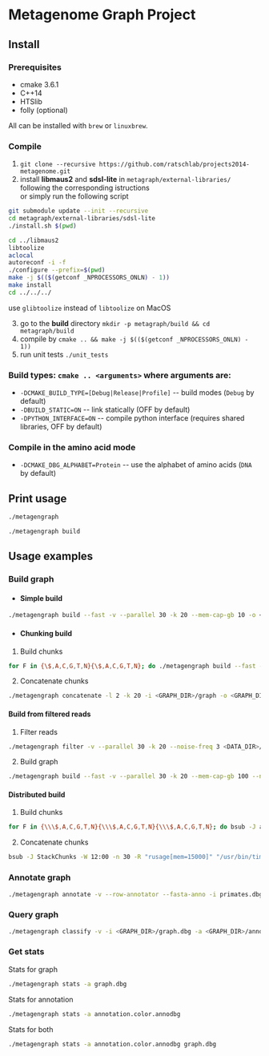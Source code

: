 # Metagenome Graph Project

## Install

### Prerequisites
- cmake 3.6.1
- C++14
- HTSlib
- folly (optional)

All can be installed with `brew` or `linuxbrew`.

### Compile
1. `git clone --recursive https://github.com/ratschlab/projects2014-metagenome.git`
2. install **libmaus2** and **sdsl-lite** in `metagraph/external-libraries/` following the corresponding istructions  
or simply run the following script
```bash
git submodule update --init --recursive
cd metagraph/external-libraries/sdsl-lite
./install.sh $(pwd)

cd ../libmaus2
libtoolize
aclocal
autoreconf -i -f
./configure --prefix=$(pwd)
make -j $(($(getconf _NPROCESSORS_ONLN) - 1))
make install
cd ../../../
```
use `glibtoolize` instead of `libtoolize` on MacOS

3. go to the **build** directory `mkdir -p metagraph/build && cd metagraph/build`
4. compile by `cmake .. && make -j $(($(getconf _NPROCESSORS_ONLN) - 1))`
5. run unit tests `./unit_tests`

### Build types: `cmake .. <arguments>` where arguments are:
- `-DCMAKE_BUILD_TYPE=[Debug|Release|Profile]` -- build modes (`Debug` by default)
- `-DBUILD_STATIC=ON` -- link statically (OFF by default)
- `-DPYTHON_INTERFACE=ON` -- compile python interface (requires shared libraries, OFF by default)

### Compile in the amino acid mode
- `-DCMAKE_DBG_ALPHABET=Protein` -- use the alphabet of amino acids (`DNA` by default)


## Print usage
```bash
./metagengraph
```
```bash
./metagengraph build
```

## Usage examples

### Build graph

* #### Simple build
```bash
./metagengraph build --fast -v --parallel 30 -k 20 --mem-cap-gb 10 -o <GRAPH_DIR>/graph <DATA_DIR>/*.fasta.gz 2>&1 | tee <LOG_DIR>/log.txt
```

* #### Chunking build
1) Build chunks
```bash
for F in {\$,A,C,G,T,N}{\$,A,C,G,T,N}; do ./metagengraph build --fast -v --parallel 30 -k 20 --mem-cap-gb 100 -o <GRAPH_DIR>/graph --suffix $F <DATA_DIR>/*.fasta.gz 2>&1 | tee <LOG_DIR>/log_$F.txt; done
```
2) Concatenate chunks
```bash
./metagengraph concatenate -l 2 -k 20 -i <GRAPH_DIR>/graph -o <GRAPH_DIR>/graph
```

#### Build from filtered reads
1) Filter reads
```bash
./metagengraph filter -v --parallel 30 -k 20 --noise-freq 3 <DATA_DIR>/*.fasta.gz 2>&1 | tee <LOG_DIR>/log_filter.txt
```
2) Build graph
```bash
./metagengraph build --fast -v --parallel 30 -k 20 --mem-cap-gb 100 --noise-freq 3 -o <GRAPH_DIR>/graph <DATA_DIR>/*.fasta.gz 2>&1 | tee <LOG_DIR>/log_build.txt
```

#### Distributed build
1) Build chunks
```bash
for F in {\\\$,A,C,G,T,N}{\\\$,A,C,G,T,N}{\\\$,A,C,G,T,N}; do bsub -J assemble$F -W 8:00 -n 30 -R "rusage[mem=15000]" "ls -1a <DATA_DIR>/*.fasta.gz | /usr/bin/time -v ./metagengraph build --fast -v --parallel 30 -k 24 --mem-cap-gb 350 --suffix $F -o <GRAPH_DIR>/graph 2>&1 | tee <LOG_DIR>/log_$F"; done
```
2) Concatenate chunks
```bash
bsub -J StackChunks -W 12:00 -n 30 -R "rusage[mem=15000]" "/usr/bin/time -v ~/metagengraph concatenate -v -l 3 -k 24 -i <GRAPH_DIR>/graph -o <GRAPH_DIR>/graph 2>&1 | tee <LOG_DIR>/log_stack.txt"
```

### Annotate graph
```bash
./metagengraph annotate -v --row-annotator --fasta-anno -i primates.dbg ~/fasta_zurich/refs_chimpanzee_primates.fa
```

### Query graph
```bash
./metagengraph classify -v -i <GRAPH_DIR>/graph.dbg -a <GRAPH_DIR>/annotation.color.annodbg --discovery-fraction 0.8 --labels-delimiter ", " query_seq.fa
```

### Get stats
Stats for graph
```bash
./metagengraph stats -a graph.dbg
```
Stats for annotation
```bash
./metagengraph stats -a annotation.color.annodbg
```
Stats for both
```bash
./metagengraph stats -a annotation.color.annodbg graph.dbg
```